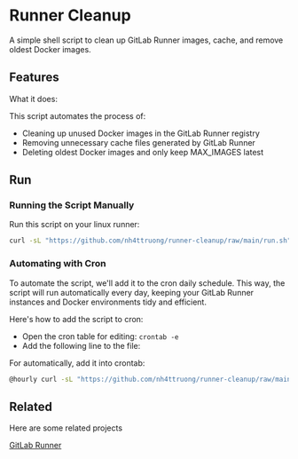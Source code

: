 # Runner Cleanup
A simple shell script to clean up GitLab Runner images, cache, and remove oldest Docker images.

## Features

What it does:

This script automates the process of:
- Cleaning up unused Docker images in the GitLab Runner registry
- Removing unnecessary cache files generated by GitLab Runner
- Deleting oldest Docker images and only keep MAX_IMAGES latest

## Run

### Running the Script Manually

Run this script on your linux runner:

```bash
curl -sL "https://github.com/nh4ttruong/runner-cleanup/raw/main/run.sh" | bash
```

### Automating with Cron

To automate the script, we'll add it to the cron daily schedule. This way, the script will run automatically every day, keeping your GitLab Runner instances and Docker environments tidy and efficient.

Here's how to add the script to cron:

- Open the cron table for editing: `crontab -e`
- Add the following line to the file:

For automatically, add it into crontab:

```bash
@hourly curl -sL "https://github.com/nh4ttruong/runner-cleanup/raw/main/run.sh" | bash
```

## Related

Here are some related projects

[GitLab Runner](https://docs.gitlab.com/runner/executors/docker.html#clear-the-docker-cache)
